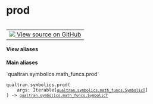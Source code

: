 # prod


<table class="tfo-notebook-buttons tfo-api nocontent" align="left">
<td>
  <a target="_blank" href="https://github.com/quantumlib/Qualtran/blob/main/qualtran/symbolics/math_funcs.py#L217-L221">
    <img src="https://www.tensorflow.org/images/GitHub-Mark-32px.png" />
    View source on GitHub
  </a>
</td>
</table>






<section class="expandable">
  <h4 class="showalways">View aliases</h4>
  <p>
<b>Main aliases</b>
<p>`qualtran.symbolics.math_funcs.prod`</p>
</p>
</section>

<pre class="devsite-click-to-copy prettyprint lang-py tfo-signature-link">
<code>qualtran.symbolics.prod(
    args: Iterable[<a href="../../qualtran/symbolics/math_funcs.html#SymbolicT"><code>qualtran.symbolics.math_funcs.SymbolicT</code></a>]
) -> <a href="../../qualtran/symbolics/math_funcs.html#SymbolicT"><code>qualtran.symbolics.math_funcs.SymbolicT</code></a>
</code></pre>



<!-- Placeholder for "Used in" -->
